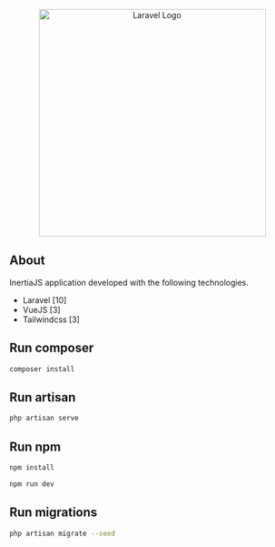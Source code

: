 <p align="center"><a href="https://laravel.com" target="_blank"><img src="https://raw.githubusercontent.com/laravel/art/master/logo-lockup/5%20SVG/2%20CMYK/1%20Full%20Color/laravel-logolockup-cmyk-red.svg" width="400" alt="Laravel Logo"></a></p>

## About

InertiaJS application developed with the following technologies.

- Laravel [10]
- VueJS [3]
- Tailwindcss [3]

## Run composer
``` bash
composer install
```
## Run artisan
``` bash
php artisan serve
```
## Run npm
``` bash
npm install
```
``` bash
npm run dev
```
## Run migrations
``` bash
php artisan migrate --seed
```
